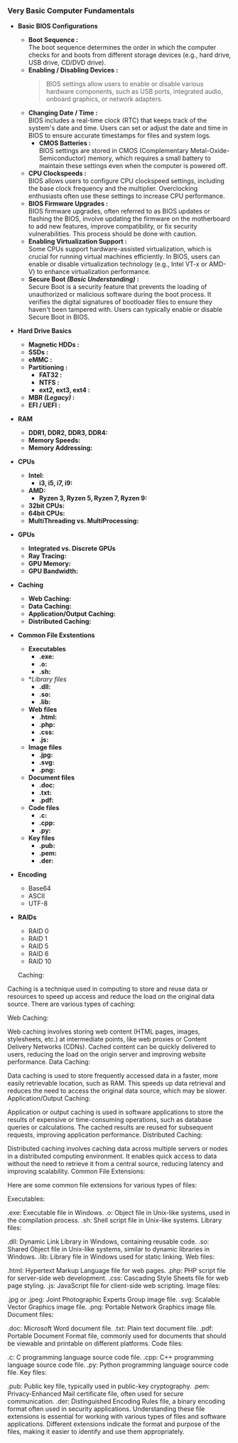 
### Very Basic Computer Fundamentals
* **Basic BIOS Configurations**
  * **Boot Sequence :**<br>
  The boot sequence determines the order in which the computer checks for and boots from different storage devices (e.g., hard drive, USB drive, CD/DVD drive).
  * **Enabling / Disabling Devices :** <br/>
    > BIOS settings allow users to enable or disable various hardware components, such as USB ports, integrated audio, onboard graphics, or network adapters.
  * **Changing Date / Time :** <br/>
  BIOS includes a real-time clock (RTC) that keeps track of the system's date and time. Users can set or adjust the date and time in BIOS to ensure accurate timestamps for files and system logs.
    * **CMOS Batteries :**<br/>
    BIOS settings are stored in CMOS (Complementary Metal-Oxide-Semiconductor) memory, which requires a small battery to maintain these settings even when the computer is powered off.
  * **CPU Clockspeeds :**<br/>
  BIOS allows users to configure CPU clockspeed settings, including the base clock frequency and the multiplier. Overclocking enthusiasts often use these settings to increase CPU performance.
  * **BIOS Firmware Upgrades :**<br/>
  BIOS firmware upgrades, often referred to as BIOS updates or flashing the BIOS, involve updating the firmware on the motherboard to add new features, improve compatibility, or fix security vulnerabilities. This process should be done with caution.
  * **Enabling Virtualization Support :**<br/>
  Some CPUs support hardware-assisted virtualization, which is crucial for running virtual machines efficiently. In BIOS, users can enable or disable virtualization technology (e.g., Intel VT-x or AMD-V) to enhance virtualization performance.
  * **Secure Boot _(Basic Understanding)_ :**<br/>
  Secure Boot is a security feature that prevents the loading of unauthorized or malicious software during the boot process. It verifies the digital signatures of bootloader files to ensure they haven't been tampered with. Users can typically enable or disable Secure Boot in BIOS.
* **Hard Drive Basics**
  * **Magnetic HDDs :**
  * **SSDs :**
  * **eMMC :**
  * **Partitioning :**
    * **FAT32 :**
    * **NTFS :**
    * **ext2, ext3, ext4 :**
  * **MBR _(Legacy)_ :**
  * **EFI / UEFI :**
* **RAM**
  * **DDR1, DDR2, DDR3, DDR4:**
  * **Memory Speeds:**
  * **Memory Addressing:**
* **CPUs**
  * **Intel:**
    * **i3, i5, i7, i9:**
  * **AMD:**
    * **Ryzen 3, Ryzen 5, Ryzen 7, Ryzen 9:**
  * **32bit CPUs:**
  * **64bit CPUs:**
  * **MultiThreading vs. MultiProcessing:**
* **GPUs**
  * **Integrated vs. Discrete GPUs**
  * **Ray Tracing:**
  * **GPU Memory:**
  * **GPU Bandwidth:**
* **Caching**
  * **Web Caching:**
  * **Data Caching:**
  * **Application/Output Caching:**
  * **Distributed Caching:**
* **Common File Exstentions**
  * **Executables**
    * **.exe:**
    * **.o:**
    * **.sh:**
  * **Library files*
    * **.dll:**
    * **.so:**
    * **.lib:**
  * **Web files**
    * **.html:**
    * **.php:**
    * **.css:**
    * **.js:**
  * **Image files**
    * **.jpg:**
    * **.svg:**
    * **.png:**
  * **Document files**
    * **.doc:**
    * **.txt:**
    * **.pdf:**
  * **Code files**
    * **.c:**
    * **.cpp:**
    * **.py:**
  * **Key files**
    * **.pub:**
    * **.pem:**
    * **.der:**
* **Encoding**
  * Base64
  * ASCII
  * UTF-8
* **RAIDs**
  * RAID 0
  * RAID 1
  * RAID 5
  * RAID 6
  * RAID 10


  Caching:

Caching is a technique used in computing to store and reuse data or resources to speed up access and reduce the load on the original data source. There are various types of caching:

Web Caching:

Web caching involves storing web content (HTML pages, images, stylesheets, etc.) at intermediate points, like web proxies or Content Delivery Networks (CDNs). Cached content can be quickly delivered to users, reducing the load on the origin server and improving website performance.
Data Caching:

Data caching is used to store frequently accessed data in a faster, more easily retrievable location, such as RAM. This speeds up data retrieval and reduces the need to access the original data source, which may be slower.
Application/Output Caching:

Application or output caching is used in software applications to store the results of expensive or time-consuming operations, such as database queries or calculations. The cached results are reused for subsequent requests, improving application performance.
Distributed Caching:

Distributed caching involves caching data across multiple servers or nodes in a distributed computing environment. It enables quick access to data without the need to retrieve it from a central source, reducing latency and improving scalability.
Common File Extensions:

Here are some common file extensions for various types of files:

Executables:

.exe: Executable file in Windows.
.o: Object file in Unix-like systems, used in the compilation process.
.sh: Shell script file in Unix-like systems.
Library files:

.dll: Dynamic Link Library in Windows, containing reusable code.
.so: Shared Object file in Unix-like systems, similar to dynamic libraries in Windows.
.lib: Library file in Windows used for static linking.
Web files:

.html: Hypertext Markup Language file for web pages.
.php: PHP script file for server-side web development.
.css: Cascading Style Sheets file for web page styling.
.js: JavaScript file for client-side web scripting.
Image files:

.jpg or .jpeg: Joint Photographic Experts Group image file.
.svg: Scalable Vector Graphics image file.
.png: Portable Network Graphics image file.
Document files:

.doc: Microsoft Word document file.
.txt: Plain text document file.
.pdf: Portable Document Format file, commonly used for documents that should be viewable and printable on different platforms.
Code files:

.c: C programming language source code file.
.cpp: C++ programming language source code file.
.py: Python programming language source code file.
Key files:

.pub: Public key file, typically used in public-key cryptography.
.pem: Privacy-Enhanced Mail certificate file, often used for secure communication.
.der: Distinguished Encoding Rules file, a binary encoding format often used in security applications.
Understanding these file extensions is essential for working with various types of files and software applications. Different extensions indicate the format and purpose of the files, making it easier to identify and use them appropriately.
